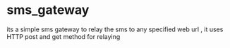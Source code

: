 sms_gateway
===========

its a simple sms gateway to relay the sms to any specified web url , it uses HTTP post and get method for relaying 
